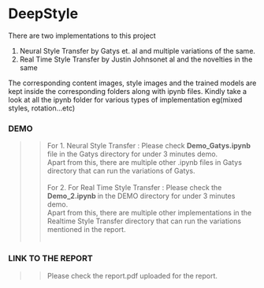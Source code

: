 # DeepStyle

There are two implementations to this project
1. Neural Style Transfer by Gatys et. al and multiple variations of the same.
2. Real Time Style Transfer by Justin Johnsonet al and the novelties in the same

The corresponding content images, style images and the trained models are kept inside the corresponding folders along with ipynb files. Kindly take a look at all the ipynb folder for various types of implementation eg(mixed styles, rotation...etc)

### DEMO 
>> For 1. Neural Style Transfer : Please check <b> Demo_Gatys.ipynb </b> file in the Gatys directory for under 3 minutes demo. <br> Apart from this, there are multiple other .ipynb files in Gatys directory that can run the variations of Gatys. <br> <br>
>> For 2. For Real Time Style Transfer : Please check the <b> Demo_2.ipynb </b> in the DEMO directory for under 3 minutes demo. <br>
Apart from this, there are multiple other implementations in the Realtime Style Transfer directory that can run the variations mentioned in the report. <br> <br>

### LINK TO THE REPORT
>> Please check the report.pdf uploaded for the report.
